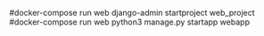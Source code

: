 #docker-compose run web django-admin startproject web_project 
#docker-compose run web python3 manage.py startapp webapp 